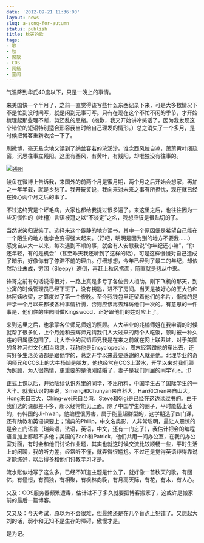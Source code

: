 ```yaml
---
date: '2012-09-21 11:36:00'
layout: news
slug: a-song-for-autumn
status: publish
title: 秋天的歌
tags:
- 歌
- 秋
- 聚散
- COS
- 网络
- 空间
---
```


气温降到华氏40度以下，只是一晚上的事情。

来美国快一个半月了，之前一直觉得该写些什么东西记录下来，可是大多数情况下不是忙到没时间写，就是闲到无事可写。只有在现在这个不忙不闲的季节，才开始梳理起那些理不断，剪还乱的思绪。（抱歉，我又开始讲冷笑话了，因为我发现这个错位的短语特别适合形容我当时给自己理发的情形。）总之消失了一个多月，是时候把博客重新收拾一下了。

刷微博，毫无悬念地又读到了纳兰容若的浣溪沙。谁念西风独自凉，萧萧黄叶闭疏窗，沉思往事立残阳。这里有西风，有黄叶，有残阳，却唯独没有往事的。

[![残阳](http://i.imgur.com/4aPT4kS.jpg)](http://i.imgur.com/4aPT4kS.jpg)

<!-- more -->

鲮鱼在微博上告诉我，来国外的前两个月是蜜月期，两个月之后开始会想家，再加之一年半载，就是乡愁了。我开玩笑说，我向来对未来之事有所担忧，现在就已经在操心两个月之后的事了。

不过这终究是个坏毛病，大家也都给我提过很多遍了。来这里之后，也往往因为一些习惯性的（吐槽）言语被冠之以“不淡定”之名，我想应该是很贴切的了。

当然说笑归说笑了。选择来这个僻静的地方读书，其中一个原因便是希望自己能在一个陌生的地方也学会变得强大起来。（好吧，明明是因为别的地方不要我……）感觉自从大一以来，每次遇到不顺的事，就会有人安慰我说“你年纪还小嘛”，“你还年轻，有的是机会”（甚至昨天我还听到了这样的话）。可是这样慢慢对自己造成了暗示，好像你有了停滞不前的理由。仔细想想，今年已经到了最二的年纪，却依然功业未成，穷困（Sleepy）潦倒，再赶上秋风拂面，简直就是悲从中来。

锋哥之前有句话说得很对，一路上真是多亏了各位贵人相助。刚下飞机的那天，到公寓的时候管理员已经下班了，没有钥匙，进不了房间。当天是被好心的王大伯和林阿姨收留，才算度过了第一个夜晚。至今我钱包里还留着他们的名片，惭愧的是开学一个月以来都被各种事情折腾，否则应该再去拜访他们一次的。有意思的一件事是，他们住的庄园叫做Kingswood，正好跟他们的姓对应上了。

来到这里之后，也承蒙各位师兄师姐的照顾。人大毕业的兆楠师姐在我申请的时候就帮了很多忙，上个月她和云辉师兄请我们人大过来的两个人吃饭，顿时被一种久违的归属感包围了。北大毕业的武韬师兄我是在来之前就在网上联系过，对于美国的各种习俗文化相当熟悉，我称他是Encyclopedia，周末经常蹭他的车出去，还有好多生活英语都是跟他学的，总之开学以来最要感谢的人就是他。北理毕业的奇明师兄和COS上的大牛杨灿是朋友，他也经常在COS上潜水，开学以来对我们颇为照顾，为人很热情，更重要的是他刚结婚了，妻子是我们同届的同学Yue。:D

正式上课以后，开始陆续认识系里的同学，不出所料，中国学生占了国际学生的一大半。就我认识的来说，Simeng和Chunyan来自科大，Han和Chen来自山大，Hong来自吉大，Ching-wei来自台湾，Steve和Gigi是已经在这边读过书的。由于我们选的课都差不多，所以经常能见上面。除了中国学生的圈子，平时能搭上话的，有韩国的Ji-hwan，他编程很厉害，属于能量超群型的，这学期选了四门课，还有助教和英语课要上；瑞典的Philip，中文名奥影，人非常聪明，最让人震惊的是会五门语言（瑞典语，法语，英语，中文，还有一门忘了），我估计把会的编程语言加上都超不多他；美国的Zach和Patrick，他们共用一间办公室，在我的办公室对面，有时会和他们讨论作业题，其实也就这时候交流比较顺畅一些，平时生活上的闲聊，我的听力差，经常听不懂，就弄得很尴尬。不过还是觉得英语非得靠说才能练好，以后得多和他们讨教学习才是。

流水账似地写了这么多，已经不知道主题是什么了，就好像一首秋天的歌，有回忆，有憧憬，有孤独，有相聚，有枫林向晚，有月高天际，有花，有木，有人心。

又及：COS服务器频繁遭毒，估计过不了多久就要把博客搬家了，这或许是搬家前的最后一篇博客。

又又及：今天考试，原以为不会很难，但最终还是在几个盲点上犯错了。又想起大刘的话，弱小和无知不是生存的障碍，傲慢才是。

是为记。

